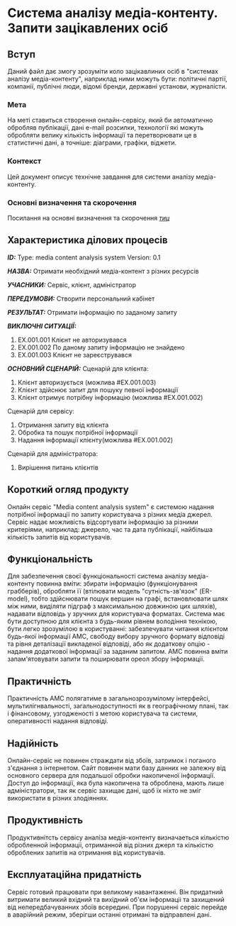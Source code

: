 # Система аналізу медіа-контенту. Запити зацікавлених осіб

## Вступ

Даний файл дає змогу зрозуміти коло зацікавлиних осіб в "системах аналізу медіа-контенту", наприклад ними можуть бути: політичні партії, компанії, публічні люди, відомі бренди, державні установи, журналісти.

### Мета 

На меті ставиться створення онлайн-сервісу, який би автоматично обробляв публікації, дані e-mail розсилки, технології які можуть обробляти велику кількість інформації та перетворювати це в статистичні дані, а точніше: діаграми, графіки, віджети.

### Контекст

Цей документ описує технічне завдання для системи аналізу медіа-контенту.



### Основні визначення та скорочення

Посилання на основні визначення та скорочення [*тиц*](https://github.com/mq1488/Media-content-analysis-system/blob/master/docs/requirements/state-of-the-art.md)



## Характеристика ділових процесів
   
***ID:*** Type: media content analysis system Version: 0.1
    
***НАЗВА:*** Отримати необхідний медіа-контент з різних ресурсів
    
***УЧАСНИКИ:*** Сервіс, клієнт, адміністратор

***ПЕРЕДУМОВИ:*** Створити персональний кабінет

***РЕЗУЛЬТАТ:*** Отримати інформацію по заданому запиту

***ВИКЛЮЧНІ СИТУАЦІЇ:*** 
 1. EX.001.001 Клієнт не авторизувався
 2. EX.001.002 По даному запиту інформацію не знайдено
 3. EX.001.003 Клієнт не зареєструвався

***ОСНОВНИЙ СЦЕНАРІЙ:***
Сценарій для клієнта:
   1) Клієнт авторизується (можлива #EX.001.003)
   2) Клієнт здійснює запит для пошуку певної інформації 
   3) Клієнт отримує потрібну інформацію (можлива #EX.001.002)

Сценарій для сервісу:
   1) Отримання запиту від клієнта
   2) Обробка та пошук потрібної інформації
   3) Надання інформації клієнту(можлива #EX.001.002)
  
Сценарій для адміністратора:
   1) Вирішення питань клієнтів
   
   
## Короткий огляд продукту

Онлайн сервіс "Media content analysis system" є системою надання потрібної інформації по запиту користувача з різних медіа джерел. Сервіс надає можливість відсортувати інформацію за різними критеріями, наприклад: джерело, час та дата публікації, найбільша кількість запитів від користувачів.

## Функціональність

Для забезпечення своєї функціональності система аналізу медіа-контенту повинна вміти: збирати інформацію (функціонування грабберів), обробляти її (втілювати модель "сутність-зв'язок" (ER-model), тобто здійснювати пошук вершин на графі, встановлювати шлях між ними, виділяти підграф з максимальною довжиною цих шляхів), надавати відповідь у зручних для користувача форматах. 
Система має бути доступною для клієнта з будь-яким рівнем володіння технікою, бути легко зрозумілою в користуванні: забезпечувати читання клієнтом будь-якої інформації АМС, свободу вибору зручного формату відповіді та рівня деталізації викладеної відповіді, або як додаткову опцію - надання додаткової інформації за заданим запитом. АМС повинна вміти запам'ятовувати запити та поширювати ореол збору інформації.

## Практичність

Практичність АМС полягатиме в загальнозрозумілому інтерфейсі, мультилігнвальності, загальнодоступності як в географічному плані, так і фінансовому, узгодженості з метою користувача та системи, оперативності надання відповіді.

## Надійність

Онлайн-сервіс не повинен страждати від збоїв, затримок і поганого з'єднання з інтернетом. Сайт повинен мати базу данних не залежну від основного сервера для подальшої обробки накопиченої інформації. Доступ до інформації, яка була накопичена та оброблена, мають лише адміністратори, так як сервіс захищає дані, щоб їх ніхто не зміг використати в різних злодіяннях.

## Продуктивність

Продуктивнітсть сервісу аналіза медія-контенту визначаеться кількістю обробленной інформаціі, отриманной від різних джерл та кількістю оброблених запитів на отримання від користувачів.

## Експлуатаційна придатність
 
Сервіс готовий працювати при великому навантаженні. Він придатний витримати великий вхідний та вихідний об'єм інформаціі та захищений від непередбачуванних збоїв всередині. При порушенні сервіс перейде в аварійний режим, зберігши останні отримані та відправлені дані. 
